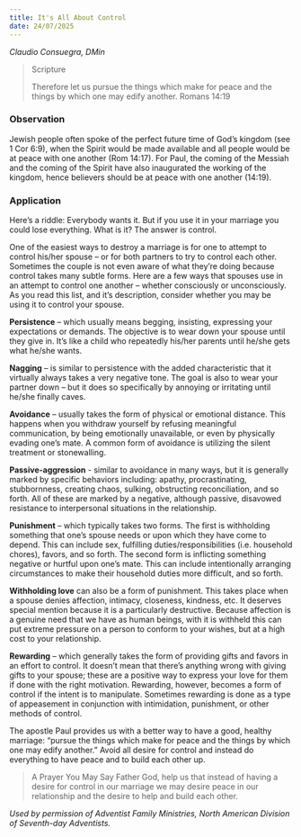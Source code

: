 ```yaml
---
title: It's All About Control
date: 24/07/2025
---
```


_Claudio Consuegra, DMin_

> <p>Scripture</p>
> Therefore let us pursue the things which make for peace and the things by which one may edify another. Romans 14:19

### Observation

Jewish people often spoke of the perfect future time of God’s kingdom (see 1 Cor 6:9), when the Spirit would be made available and all people would be at peace with one another (Rom 14:17). For Paul, the coming of the Messiah and the coming of the Spirit have also inaugurated the working of the kingdom, hence believers should be at peace with one another (14:19).

### Application

Here’s a riddle: Everybody wants it. But if you use it in your marriage you could lose everything. What is it? The answer is control.

One of the easiest ways to destroy a marriage is for one to attempt to control his/her spouse – or for both partners to try to control each other. Sometimes the couple is not even aware of what they’re doing because control takes many subtle forms. Here are a few ways that spouses use in an attempt to control one another – whether consciously or unconsciously. As you read this list, and it’s description, consider whether you may be using it to control your spouse.

**Persistence** – which usually means begging, insisting, expressing your expectations or demands. The objective is to wear down your spouse until they give in. It’s like a child who repeatedly his/her parents until he/she gets what he/she wants.

**Nagging** – is similar to persistence with the added characteristic that it virtually always takes a very negative tone. The goal is also to wear your partner down – but it does so specifically by annoying or irritating until he/she finally caves.

**Avoidance** – usually takes the form of physical or emotional distance. This happens when you withdraw yourself by refusing meaningful communication, by being emotionally unavailable, or even by physically evading one’s mate. A common form of avoidance is utilizing the silent treatment or stonewalling.

**Passive-aggression** - similar to avoidance in many ways, but it is generally marked by specific behaviors including: apathy, procrastinating, stubbornness, creating chaos, sulking, obstructing reconciliation, and so forth. All of these are marked by a negative, although passive, disavowed resistance to interpersonal situations in the relationship.

**Punishment** – which typically takes two forms. The first is withholding something that one’s spouse needs or upon which they have come to depend. This can include sex, fulfilling duties/responsibilities (i.e. household chores), favors, and so forth. The second form is inflicting something negative or hurtful upon one’s mate. This can include intentionally arranging circumstances to make their household duties more difficult, and so forth.

**Withholding love** can also be a form of punishment. This takes place when a spouse denies affection, intimacy, closeness, kindness, etc. It deserves special mention because it is a particularly destructive. Because affection is a genuine need that we have as human beings, with it is withheld this can put extreme pressure on a person to conform to your wishes, but at a high cost to your relationship.

**Rewarding** – which generally takes the form of providing gifts and favors in an effort to control. It doesn’t mean that there’s anything wrong with giving gifts to your spouse; these are a positive way to express your love for them if done with the right motivation. Rewarding, however, becomes a form of control if the intent is to manipulate. Sometimes rewarding is done as a type of appeasement in conjunction with intimidation, punishment, or other methods of control.

The apostle Paul provides us with a better way to have a good, healthy marriage: “pursue the things which make for peace and the things by which one may edify another.” Avoid all desire for control and instead do everything to have peace and to build each other up.

> <callout>A Prayer You May Say</callout>
> Father God, help us that instead of having a desire for control in our marriage we may desire peace in our relationship and the desire to help and build each other.

_Used by permission of Adventist Family Ministries, North American Division of Seventh-day Adventists._